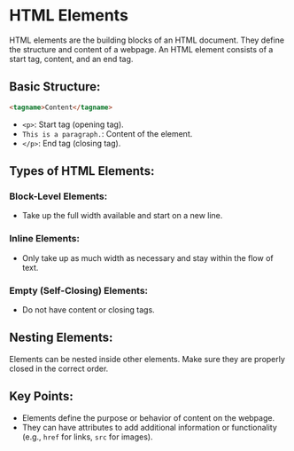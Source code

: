 # HTML Elements

HTML elements are the building blocks of an HTML document. They define the structure and content of a webpage. An HTML element consists of a start tag, content, and an end tag.

## Basic Structure:

```html
<tagname>Content</tagname>
```

- `<p>`: Start tag (opening tag).
- `This is a paragraph.`: Content of the element.
- `</p>`: End tag (closing tag).

## Types of HTML Elements:

### Block-Level Elements:

- Take up the full width available and start on a new line.

### Inline Elements:

- Only take up as much width as necessary and stay within the flow of text.

### Empty (Self-Closing) Elements:

- Do not have content or closing tags.

## Nesting Elements:

Elements can be nested inside other elements. Make sure they are properly closed in the correct order.

## Key Points:

- Elements define the purpose or behavior of content on the webpage.
- They can have attributes to add additional information or functionality (e.g., `href` for links, `src` for images).
